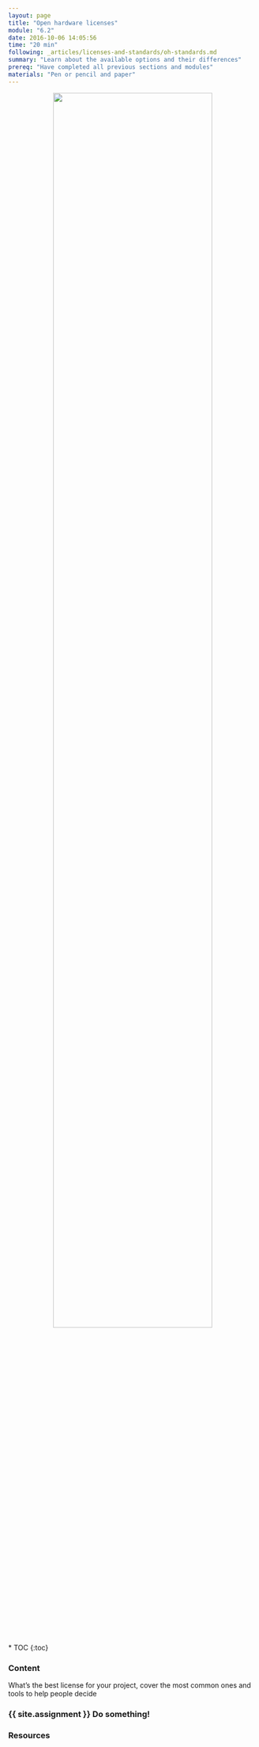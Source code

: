 ```yaml
---
layout: page
title: "Open hardware licenses"
module: "6.2"
date: 2016-10-06 14:05:56
time: "20 min"
following: _articles/licenses-and-standards/oh-standards.md
summary: "Learn about the available options and their differences"
prereq: "Have completed all previous sections and modules"
materials: "Pen or pencil and paper"
---
```

<p align="center">
<img src="https://raw.githubusercontent.com/ohwmakers/OHM-curriculum/gh-pages/img/work_in_progress_banner.svg" width="80%"/>
</p>
* TOC
{:toc}

### Content

What’s the best license for your project, cover the most common ones and tools to help people decide

### {{ site.assignment }} Do something!

### Resources
